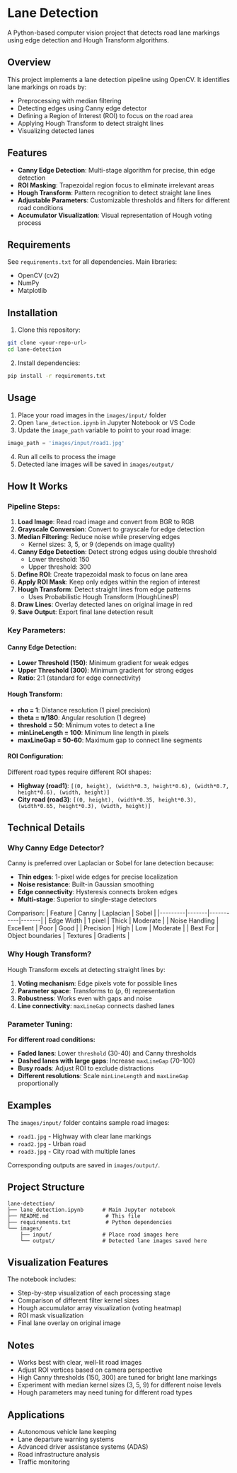# Lane Detection

A Python-based computer vision project that detects road lane markings using edge detection and Hough Transform algorithms.

## Overview

This project implements a lane detection pipeline using OpenCV. It identifies lane markings on roads by:
- Preprocessing with median filtering
- Detecting edges using Canny edge detector
- Defining a Region of Interest (ROI) to focus on the road area
- Applying Hough Transform to detect straight lines
- Visualizing detected lanes 

## Features

- **Canny Edge Detection**: Multi-stage algorithm for precise, thin edge detection
- **ROI Masking**: Trapezoidal region focus to eliminate irrelevant areas
- **Hough Transform**: Pattern recognition to detect straight lane lines
- **Adjustable Parameters**: Customizable thresholds and filters for different road conditions
- **Accumulator Visualization**: Visual representation of Hough voting process

## Requirements

See `requirements.txt` for all dependencies. Main libraries:
- OpenCV (cv2)
- NumPy
- Matplotlib

## Installation

1. Clone this repository:
```bash
git clone <your-repo-url>
cd lane-detection
```

2. Install dependencies:
```bash
pip install -r requirements.txt
```

## Usage

1. Place your road images in the `images/input/` folder
2. Open `lane_detection.ipynb` in Jupyter Notebook or VS Code
3. Update the `image_path` variable to point to your road image:
```python
image_path = 'images/input/road1.jpg'
```
4. Run all cells to process the image
5. Detected lane images will be saved in `images/output/`

## How It Works

### Pipeline Steps:

1. **Load Image**: Read road image and convert from BGR to RGB
2. **Grayscale Conversion**: Convert to grayscale for edge detection
3. **Median Filtering**: Reduce noise while preserving edges
   - Kernel sizes: 3, 5, or 9 (depends on image quality)
4. **Canny Edge Detection**: Detect strong edges using double threshold
   - Lower threshold: 150
   - Upper threshold: 300
5. **Define ROI**: Create trapezoidal mask to focus on lane area
6. **Apply ROI Mask**: Keep only edges within the region of interest
7. **Hough Transform**: Detect straight lines from edge patterns
   - Uses Probabilistic Hough Transform (HoughLinesP)
8. **Draw Lines**: Overlay detected lanes on original image in red
9. **Save Output**: Export final lane detection result

### Key Parameters:

#### Canny Edge Detection:
- **Lower Threshold (150)**: Minimum gradient for weak edges
- **Upper Threshold (300)**: Minimum gradient for strong edges
- **Ratio**: 2:1 (standard for edge connectivity)

#### Hough Transform:
- **rho = 1**: Distance resolution (1 pixel precision)
- **theta = π/180**: Angular resolution (1 degree)
- **threshold = 50**: Minimum votes to detect a line
- **minLineLength = 100**: Minimum line length in pixels
- **maxLineGap = 50-60**: Maximum gap to connect line segments

#### ROI Configuration:
Different road types require different ROI shapes:
- **Highway (road1)**: `[(0, height), (width*0.3, height*0.6), (width*0.7, height*0.6), (width, height)]`
- **City road (road3)**: `[(0, height), (width*0.35, height*0.3), (width*0.65, height*0.3), (width, height)]`

## Technical Details

### Why Canny Edge Detector?

Canny is preferred over Laplacian or Sobel for lane detection because:
- **Thin edges**: 1-pixel wide edges for precise localization
- **Noise resistance**: Built-in Gaussian smoothing
- **Edge connectivity**: Hysteresis connects broken edges
- **Multi-stage**: Superior to single-stage detectors

Comparison:
| Feature | Canny | Laplacian | Sobel |
|---------|-------|-----------|-------|
| Edge Width | 1 pixel | Thick | Moderate |
| Noise Handling | Excellent | Poor | Good |
| Precision | High | Low | Moderate |
| Best For | Object boundaries | Textures | Gradients |

### Why Hough Transform?

Hough Transform excels at detecting straight lines by:
1. **Voting mechanism**: Edge pixels vote for possible lines
2. **Parameter space**: Transforms to (ρ, θ) representation
3. **Robustness**: Works even with gaps and noise
4. **Line connectivity**: `maxLineGap` connects dashed lanes

### Parameter Tuning:

**For different road conditions:**
- **Faded lanes**: Lower `threshold` (30-40) and Canny thresholds
- **Dashed lanes with large gaps**: Increase `maxLineGap` (70-100)
- **Busy roads**: Adjust ROI to exclude distractions
- **Different resolutions**: Scale `minLineLength` and `maxLineGap` proportionally

## Examples

The `images/input/` folder contains sample road images:
- `road1.jpg` - Highway with clear lane markings
- `road2.jpg` - Urban road
- `road3.jpg` - City road with multiple lanes

Corresponding outputs are saved in `images/output/`.

## Project Structure

```
lane-detection/
├── lane_detection.ipynb      # Main Jupyter notebook
├── README.md                  # This file
├── requirements.txt           # Python dependencies
└── images/
    ├── input/                # Place road images here
    └── output/               # Detected lane images saved here
```

## Visualization Features

The notebook includes:
- Step-by-step visualization of each processing stage
- Comparison of different filter kernel sizes
- Hough accumulator array visualization (voting heatmap)
- ROI mask visualization
- Final lane overlay on original image

## Notes

- Works best with clear, well-lit road images
- Adjust ROI vertices based on camera perspective
- High Canny thresholds (150, 300) are tuned for bright lane markings
- Experiment with median kernel sizes (3, 5, 9) for different noise levels
- Hough parameters may need tuning for different road types

## Applications

- Autonomous vehicle lane keeping
- Lane departure warning systems
- Advanced driver assistance systems (ADAS)
- Road infrastructure analysis
- Traffic monitoring
